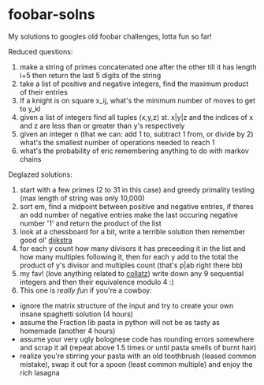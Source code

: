 # foobar-solns
My solutions to googles old foobar challenges, lotta fun so far!

Reduced questions:
1. make a string of primes concatenated one after the other till it has length i+5 then return the last 5 digits of the string
2. take a list of positive and negative integers, find the maximum product of their entries
3. If a knight is on square x_ij, what's the minimum number of moves to get to y_kl
4. given a list of integers find all tuples (x,y,z) st. x|y|z and the indices of x and z are less than or greater than y's respectively
5. given an integer n (that we can: add 1 to, subtract 1 from, or divide by 2) what's the smallest number of operations needed to reach 1
6. what's the probability of eric remembering anything to do with markov chains 

Deglazed solutions:
1. start with a few primes (2 to 31 in this case) and greedy primality testing (max length of string was only 10,000)
2. sort em, find a midpoint between positive and negative entries, if theres an odd number of negative entries make the last occuring negative number '1' and return the product of the list
3. look at a chessboard for a bit, write a terrible solution then remember good ol' [dijkstra](https://en.wikipedia.org/wiki/Dijkstra%27s_algorithm)
4. for each y count how many divisors it has preceeding it in the list and how many multiples following it, then for each y add to the total the product of y's divisor and multiples count (that's p|ab right there bb)
5. my fav! (love anything related to [collatz](https://en.wikipedia.org/wiki/Collatz_conjecture)) write down any 9 sequential integers and then their equivalence modulo 4 :) 
6. This one is _really fun_ if you're a cowboy:
* ignore the matrix structure of the input and try to create your own insane spaghetti solution (4 hours) 
* assume the Fraction lib pasta in python will not be as tasty as homemade (another 4 hours) 
* assume your very ugly bolognese code has rounding errors somewhere and scrap it all (repeat above 1.5 times or until pasta smells of burnt hair)
* realize you're stirring your pasta with an old toothbrush (leased common mistake), swap it out for a spoon (least common multiple) and enjoy the rich lasagna
